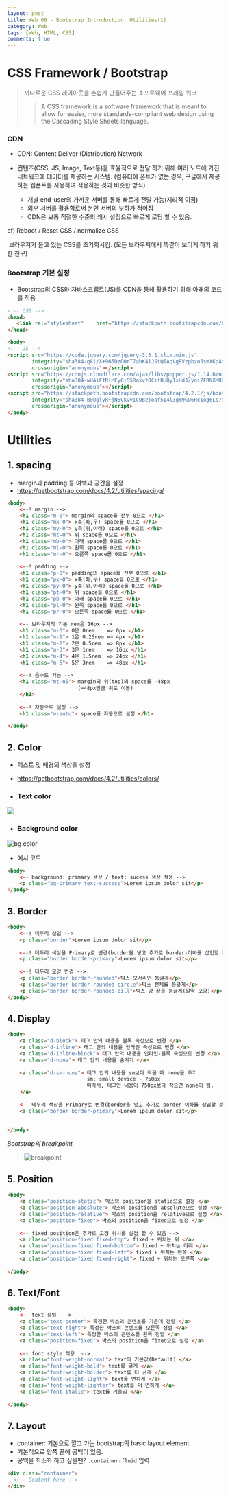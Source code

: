 ```yaml
---
layout: post
title: Web 06 - Bootstrap Introduction, Utilities(1)
category: Web
tags: [Web, HTML, CSS]
comments: true
---
```




# CSS Framework / Bootstrap

> 까다로운 CSS 레이아웃을 손쉽게 만들어주는 소프트웨어 프레임 워크
>
> > A CSS framework is a software framework that is meant to allow for easier, more standards-compliant web design using the Cascading Style Sheets language.
>



### CDN

- CDN: Content Deliver (Distribution) Network

- 컨텐츠(CSS, JS, Image, Text등)을 효율적으로 전달 하기 위해 여러 노드에 가진 네트워크에 데이터를 제공하는 시스템. (컴퓨터에 폰트가 없는 경우, 구글에서 제공하는 웹폰트를 사용하여 적용하는 것과 비슷한 방식)
  - 개별 end-user의 가까운 서버를 통해 빠르게 전달 가능(지리적 이점)
  - 외부 서버를 활용함로써 본인 서버의 부하가 적어짐
  - CDN은 보통 적절한 수준의 캐시 설정으로 빠르게 로딩 할 수 있음.



cf) Reboot / Reset CSS / normalize CSS

​     브라우져가 들고 있는 CSS를 초기화시킴. (모든 브라우져에서 똑같이 보이게 하기 위한  친구)



### Bootstrap 기본 설정

- Bootstrap의 CSS와 자바스크립트(JS)를 CDN을 통해 활용하기 위해 아래의 코드를 적용


```HTML
<!-- CSS -->
<head>
   <link rel="stylesheet" 	 href="https://stackpath.bootstrapcdn.com/bootstrap/4.2.1/css/bootstrap.min.css" integrity="sha384-GJzZqFGwb1QTTN6wy59ffF1BuGJpLSa9DkKMp0DgiMDm4iYMj70gZWKYbI706tWS" crossorigin="anonymous">
</head>

<body>
<!-- JS -->
<script src="https://code.jquery.com/jquery-3.3.1.slim.min.js" 
        integrity="sha384-q8i/X+965DzO0rT7abK41JStQIAqVgRVzpbzo5smXKp4YfRvH+8abtTE1Pi6jizo" 
        crossorigin="anonymous"></script>
<script src="https://cdnjs.cloudflare.com/ajax/libs/popper.js/1.14.6/umd/popper.min.js"
        integrity="sha384-wHAiFfRlMFy6i5SRaxvfOCifBUQy1xHdJ/yoi7FRNXMRBu5WHdZYu1hA6ZOblgut" 
        crossorigin="anonymous"></script>
<script src="https://stackpath.bootstrapcdn.com/bootstrap/4.2.1/js/bootstrap.min.js" 
        integrity="sha384-B0UglyR+jN6CkvvICOB2joaf5I4l3gm9GU6Hc1og6Ls7i6U/mkkaduKaBhlAXv9k" 
        crossorigin="anonymous"></script>   
</body>
```



# Utilities

## 1. spacing

- margin과 padding 등 여백과 공간을 설정
- https://getbootstrap.com/docs/4.2/utilities/spacing/

```html
<body>
    <--! margin -->
    <h1 class="m-0"> margin의 space를 전부 0으로 </h1>
    <h1 class="mx-0"> x축(좌,우) space를 0으로 </h1>
    <h1 class="my-0"> y축(위,아래) space를 0으로 </h1>
    <h1 class="mt-0"> 위 space를 0으로 </h1>
    <h1 class="mb-0"> 아래 space를 0으로 </h1>
    <h1 class="ml-0"> 왼쪽 space를 0으로 </h1>
	<h1 class="mr-0"> 오른쪽 space를 0으로 </h1>
    
    <--! padding -->
    <h1 class="p-0"> padding의 space를 전부 0으로 </h1>
    <h1 class="px-0"> x축(좌,우) space를 0으로 </h1>
    <h1 class="py-0"> y축(위,아래) space를 0으로 </h1>
    <h1 class="pt-0"> 위 space를 0으로 </h1>
    <h1 class="pb-0"> 아래 space를 0으로 </h1>
    <h1 class="pl-0"> 왼쪽 space를 0으로 </h1>
	<h1 class="pr-0"> 오른쪽 space를 0으로 </h1>
   
    <-- 브라우져의 기본 rem은 16px -->
    <h1 class="m-0"> 0은 0rem 	=> 0px </h1>
    <h1 class="m-1"> 1은 0.25rem => 4px </h1>
    <h1 class="m-2"> 2은 0.5rem  => 8px </h1>
    <h1 class="m-3"> 3은 1rem    => 16px </h1>
    <h1 class="m-4"> 4은 1.5rem  => 24px </h1>
    <h1 class="m-5"> 5은 3rem    => 48px </h1>
     
    <--! 음수도 가능 -->
    <h1 class="mt-n5"> margin의 위(top)의 space를 -48px 
        			   (=48px만큼 위로 이동) 		
    </h1>    
    
    <--! 자동으로 설정 -->
    <h1 class="m-auto"> space를 자동으로 설정 </h1>      

</body>
```



## 2. Color

- 텍스트 및 배경의 색상을 설정 
- https://getbootstrap.com/docs/4.2/utilities/colors/



- ### Text color

![](https://www.freewebmentor.com/wp-content/uploads/2017/09/bootstrap-text-color-css-classes.png)



- ### Background color

![bg color](https://www.beststarsofyear.com/wp-content/uploads/2018/07/new-page-background-color-bootstrap-lovely-bootstrap-4-everything-you-of-page-background-color-bootstrap.jpg)



- 예시 코드

```html
<body>
    <-- background: primary 색상 / text: sucess 색상 적용 -->
    <p class="bg-primary text-success">Lorem ipsum dolor sit</p>
</body>
```



## 3. Border

```html
<body>
    <--! 테두리 삽입 -->
    <p class="border">Lorem ipsum dolor sit</p>
        
    <--! 테두리 색상을 Primary로 변경(border을 넣고 추가로 border-이하를 삽입할 것) -->
    <p class="border border-primary">Lorem ipsum dolor sit</p>
    
    <--! 테두리 모양 변경 -->
    <p class="border border-rounded">박스 모서리만 둥글게</p>
    <p class="border border-rounded-circle">박스 전체를 둥글게</p>
    <p class="border border-rounded-pill">박스 양 끝을 둥글게(알약 모양)</p>
</body>
```



## 4. Display

```html
<body>
    <a class="d-block"> 태그 안의 내용을 블록 속성으로 변경 </a>
    <a class="d-inline"> 태그 안의 내용을 인라인 속성으로 변경 </a>
    <a class="d-inline-block"> 태그 안의 내용을 인라인-블록 속성으로 변경 </a>
    <a class="d-none"> 태그 안의 내용을 숨기기 </a>
    
    <a class="d-sm-none"> 태그 안의 내용을 sm보다 작을 때 none을 주기 
    					  sm; small device - 750px
        			      따라서, 태그안 내용이 750px보다 작으면 none이 됨.
    </a>
    
    <-- 테두리 색상을 Primary로 변경(border을 넣고 추가로 border-이하를 삽입할 것) -->
    <a class="border border-primary">Lorem ipsum dolor sit</p>
    

</body>
```

 

*Bootstrap의 breakpoint*

> ![breakpoint](https://wpmaster.com/wp-content/uploads/2017/02/bootstrap-4-grid.jpg)



## 5. Position

```html
<body>
    <a class="position-static"> 박스의 position을 static으로 설정 </a>
    <a class="position-aboslute"> 박스의 position을 absolute으로 설정 </a>
    <a class="position-relative"> 박스의 position을 relative으로 설정 </a>
    <a class="position-fixed"> 박스의 position을 fixed으로 설정 </a>
    
   	<-- fixed position은 추가로 고정 위치를 설정 할 수 있음 -->
    <a class="position-fixed fixed-top"> fixed + 위치는 위 </a>
    <a class="position-fixed fixed-bottom"> fixed + 위치는 아래 </a>
    <a class="position-fixed fixed-left"> fixed + 위치는 왼쪽 </a>
    <a class="position-fixed fixed-right"> fixed + 위치는 오른쪽 </a>
   
</body>
```



## 6. Text/Font

```html
<body>
   	<-- text 정렬  -->
    <a class="text-center"> 특정한 박스의 콘텐츠를 가운데 정렬 </a>
    <a class="text-right"> 특정한 박스의 콘텐츠를 오른쪽 정렬 </a>
    <a class="text-left"> 특정한 박스의 콘텐츠를 왼쪽 정렬 </a>
    <a class="position-fixed"> 박스의 position을 fixed으로 설정 </a>
        
   	<-- font style 적용  -->
    <a class="font-weight-normal"> text의 기본값(Default) </a>
    <a class="font-weight-bold"> text를 굵게 </a>
    <a class="font-weight-bolder"> text를 더 굵게 </a>
    <a class="font-weight-light"> text를 연하게 </a>
    <a class="font-weight-lighter"> text를 더 연하게 </a>    
    <a class="font-italic"> text를 기울임 </a>
        
</body>
```



## 7. Layout

- container: 기본으로 깔고 가는 bootstrap의 basic layout element
- 기본적으로 양쪽 끝에 공백이 있음.
- 공백을 최소화 하고 싶을땐? `.container-fluid` 입력

```html
<div class="container">
  <!-- Content here -->
</div>
```


